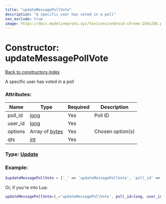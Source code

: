 ```yaml
---
title: "updateMessagePollVote"
description: "A specific user has voted in a poll"
nav_exclude: true
image: https://docs.madelineproto.xyz/favicons/android-chrome-256x256.png
---
```

# Constructor: updateMessagePollVote  
[Back to constructors index](index.md)



A specific user has voted in a poll

### Attributes:

| Name     |    Type       | Required | Description |
|----------|---------------|----------|-------------|
|poll\_id|[long](../types/long.md) | Yes|Poll ID|
|user\_id|[long](../types/long.md) | Yes|
|options|Array of [bytes](../types/bytes.md) | Yes|Chosen option(s)|
|qts|[int](../types/int.md) | Yes|



### Type: [Update](../types/Update.md)


### Example:

```php
$updateMessagePollVote = ['_' => 'updateMessagePollVote', 'poll_id' => long, 'user_id' => long, 'options' => ['bytes', 'bytes'], 'qts' => int];
```  


Or, if you're into Lua:

```lua
updateMessagePollVote={_='updateMessagePollVote', poll_id=long, user_id=long, options={'bytes'}, qts=int}

```


